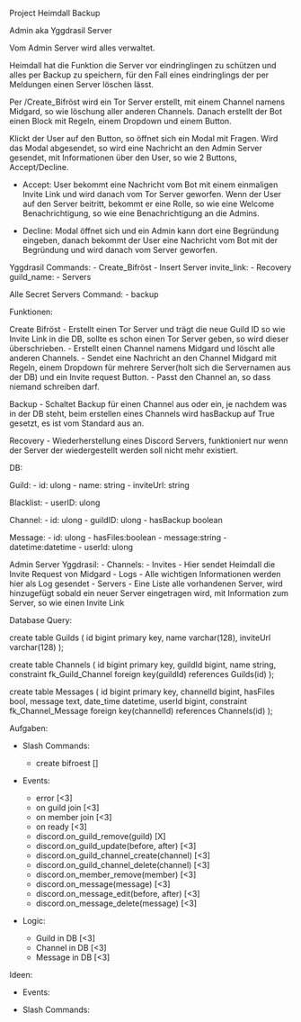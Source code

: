 Project Heimdall Backup

Admin aka Yggdrasil Server

Vom Admin Server wird alles verwaltet.

Heimdall hat die Funktion die Server vor eindringlingen zu schützen und alles per Backup zu speichern, für den Fall eines eindringlings der per Meldungen einen Server löschen lässt.

Per /Create_Bifröst wird ein Tor Server erstellt, mit einem Channel namens Midgard, so wie löschung aller anderen Channels.
Danach erstellt der Bot einen Block mit Regeln, einem Dropdown und einem Button.

Klickt der User auf den Button, so öffnet sich ein Modal mit Fragen.
Wird das Modal abgesendet, so wird eine Nachricht an den Admin Server gesendet, mit Informationen über den User, so wie 2 Buttons, Accept/Decline.

- Accept: User bekommt eine Nachricht vom Bot mit einem einmaligen Invite Link und wird danach vom Tor Server geworfen.
  Wenn der User auf den Server beitritt, bekommt er eine Rolle, so wie eine Welcome Benachrichtigung, so wie eine Benachrichtigung an die Admins.

- Decline: Modal öffnet sich und ein Admin kann dort eine Begründung eingeben, danach bekommt der User eine Nachricht vom Bot mit der Begründung und wird danach vom Server geworfen.

Yggdrasil Commands: - Create_Bifröst - Insert Server invite_link: - Recovery guild_name: - Servers

Alle Secret Servers Command: - backup

Funktionen:

Create Bifröst - Erstellt einen Tor Server und trägt die neue Guild ID so wie Invite Link in die DB, sollte es schon einen Tor Server geben, so wird dieser überschrieben. - Erstellt einen Channel namens Midgard und löscht alle anderen Channels. - Sendet eine Nachricht an den Channel Midgard mit Regeln, einem Dropdown für mehrere Server(holt sich die Servernamen aus der DB) und ein Invite request Button. - Passt den Channel an, so dass niemand schreiben darf.

Backup - Schaltet Backup für einen Channel aus oder ein, je nachdem was in der DB steht, beim erstellen eines Channels wird hasBackup auf True gesetzt, es ist vom Standard aus an.

Recovery - Wiederherstellung eines Discord Servers, funktioniert nur wenn der Server der wiedergestellt werden soll nicht mehr existiert.

DB:

Guild: - id: ulong - name: string - inviteUrl: string

Blacklist: - userID: ulong

Channel: - id: ulong - guildID: ulong - hasBackup boolean

Message: - id: ulong - hasFiles:boolean - message:string - datetime:datetime - userId: ulong

Admin Server Yggdrasil: - Channels: - Invites - Hier sendet Heimdall die Invite Request von Midgard - Logs - Alle wichtigen Informationen werden hier als Log gesendet - Servers - Eine Liste alle vorhandenen Server, wird hinzugefügt sobald ein neuer Server eingetragen wird, mit Information zum Server, so wie einen Invite Link

Database Query:

create table Guilds
(
id bigint primary key,
name varchar(128),
inviteUrl varchar(128)
);

create table Channels
(
id bigint primary key,
guildId bigint,
name string,
constraint fk_Guild_Channel foreign key(guildId) references Guilds(id)
);

create table Messages
(
id bigint primary key,
channelId bigint,
hasFiles bool,
message text,
date_time datetime,
userId bigint,
constraint fk_Channel_Message foreign key(channelId) references Channels(id)
);

Aufgaben:

- Slash Commands:

  - create bifroest []

- Events:

  - error [<3]
  - on guild join [<3]
  - on member join [<3]
  - on ready [<3]
  - discord.on_guild_remove(guild) [X]
  - discord.on_guild_update(before, after) [<3]
  - discord.on_guild_channel_create(channel) [<3]
  - discord.on_guild_channel_delete(channel) [<3]
  - discord.on_member_remove(member) [<3]
  - discord.on_message(message) [<3]
  - discord.on_message_edit(before, after) [<3]
  - discord.on_message_delete(message) [<3]

- Logic:

  - Guild in DB [<3]
  - Channel in DB [<3]
  - Message in DB [<3]

Ideen:

- Events:

- Slash Commands:
